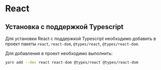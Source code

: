 # React

## Установка с поддержкой Typescript

Для установки React с поддержкой Typescript необходимо добавить в проект пакеты `react`, `react-dom`, `@types/react`, `@types/react-dom`.

Для добавления в проект необходимо выполнить:

```sh
yarn add --dev react react-dom @types/react @types/react-dom
```
